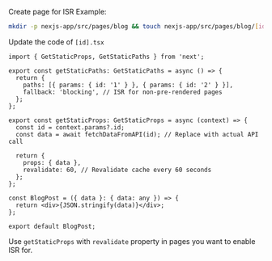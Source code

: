 
Create page for ISR Example:

```bash
mkdir -p nexjs-app/src/pages/blog && touch nexjs-app/src/pages/blog/[id].tsx
```

Update the code of `[id].tsx`

```tsx
import { GetStaticProps, GetStaticPaths } from 'next';

export const getStaticPaths: GetStaticPaths = async () => {
  return {
    paths: [{ params: { id: '1' } }, { params: { id: '2' } }],
    fallback: 'blocking', // ISR for non-pre-rendered pages
  };
};

export const getStaticProps: GetStaticProps = async (context) => {
  const id = context.params?.id;
  const data = await fetchDataFromAPI(id); // Replace with actual API call

  return {
    props: { data },
    revalidate: 60, // Revalidate cache every 60 seconds
  };
};

const BlogPost = ({ data }: { data: any }) => {
  return <div>{JSON.stringify(data)}</div>;
};

export default BlogPost;
```

Use `getStaticProps` with `revalidate` property in pages you want to enable ISR for.